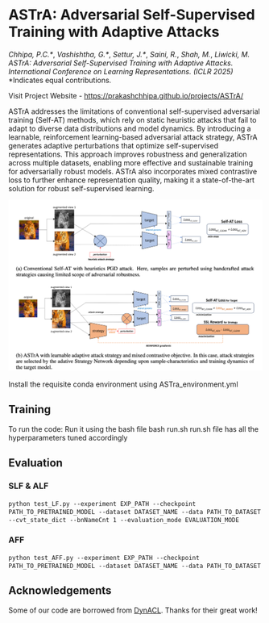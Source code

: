 # ASTrA: Adversarial Self-Supervised Training with Adaptive Attacks

_Chhipa, P.C.*_, _Vashishtha, G.*_, _Settur, J.*_, _Saini, R._, _Shah, M._, _Liwicki, M._ _ASTrA: Adversarial Self-Supervised Training with Adaptive Attacks. International Conference on Learning Representations. (ICLR 2025)_
\*Indicates equal contributions.
  

Visit Project Website - https://prakashchhipa.github.io/projects/ASTrA/

ASTrA addresses the limitations of conventional self-supervised adversarial training (Self-AT) methods, which rely on static heuristic attacks that fail to adapt to diverse data distributions and model dynamics. By introducing a learnable, reinforcement learning-based adversarial attack strategy, ASTrA generates adaptive perturbations that optimize self-supervised representations. This approach improves robustness and generalization across multiple datasets, enabling more effective and sustainable training for adversarially robust models. ASTrA also incorporates mixed contrastive loss to further enhance representation quality, making it a state-of-the-art solution for robust self-supervised learning.

![Main Framework](images/MainFigure.png)


Install the requisite conda environment using ASTra_environment.yml
## Training 
To run the code:
Run it using the bash file
bash run.sh 
run.sh file has all the hyperparameters tuned accordingly

## Evaluation

### SLF & ALF

    python test_LF.py --experiment EXP_PATH --checkpoint PATH_TO_PRETRAINED_MODEL --dataset DATASET_NAME --data PATH_TO_DATASET --cvt_state_dict --bnNameCnt 1 --evaluation_mode EVALUATION_MODE

### AFF

    python test_AFF.py --experiment EXP_PATH --checkpoint PATH_TO_PRETRAINED_MODEL --dataset DATASET_NAME --data PATH_TO_DATASET


## Acknowledgements

Some of our code are borrowed from [DynACL](https://github.com/PKU-ML/DYNACL/). Thanks for their great work!
